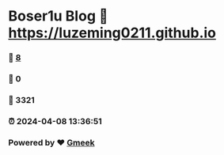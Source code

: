 # Boser1u Blog :link: https://luzeming0211.github.io 
### :page_facing_up: [8](https://luzeming0211.github.io/tag.html) 
### :speech_balloon: 0 
### :hibiscus: 3321 
### :alarm_clock: 2024-04-08 13:36:51 
### Powered by :heart: [Gmeek](https://github.com/Meekdai/Gmeek)
